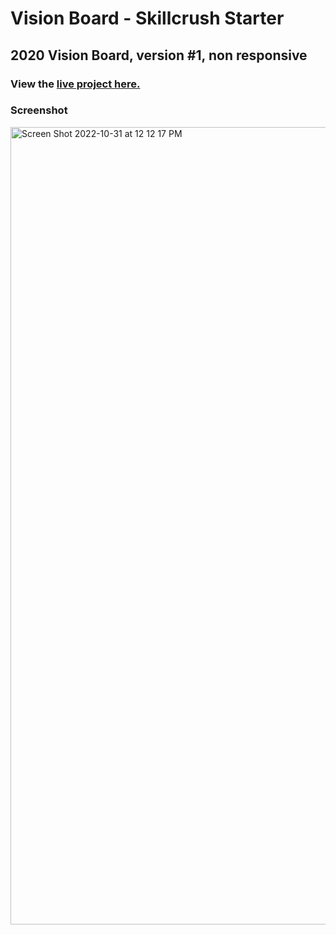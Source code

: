 # Vision Board - Skillcrush Starter
## 2020 Vision Board, version #1, non responsive
### View the [live project here.](https://kirstendarling.github.io/vision-board/)

### Screenshot

<img width="1276" alt="Screen Shot 2022-10-31 at 12 12 17 PM" src="https://user-images.githubusercontent.com/54489152/199079706-232c1c29-fc61-45f7-a3f4-36db91e1087d.png">
